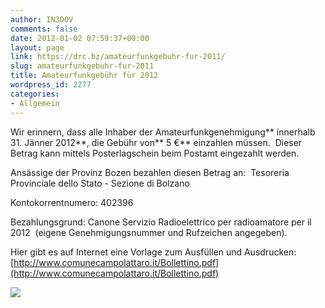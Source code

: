 ```yaml
---
author: IN3DOV
comments: false
date: 2012-01-02 07:59:37+00:00
layout: page
link: https://drc.bz/amateurfunkgebuhr-fur-2011/
slug: amateurfunkgebuhr-fur-2011
title: Amateurfunkgebühr für 2012
wordpress_id: 2277
categories:
- Allgemein
---
```


Wir erinnern, dass alle Inhaber der Amateurfunkgenehmigung** innerhalb 31. Jänner 2012**, die Gebühr von** 5 €** einzahlen müssen.  Dieser Betrag kann mittels Posterlagschein beim Postamt eingezahlt werden.

Ansässige der Provinz Bozen bezahlen diesen Betrag an:  Tesoreria Provinciale dello Stato - Sezione di Bolzano

Kontokorrentnumero: 402396

Bezahlungsgrund: Canone Servizio Radioelettrico per radioamatore per il 2012  (eigene Genehmigungsnummer und Rufzeichen angegeben).

Hier gibt es auf Internet eine Vorlage zum Ausfüllen und Ausdrucken: [http://www.comunecampolattaro.it/Bollettino.pdf](http://www.comunecampolattaro.it/Bollettino.pdf)

![](http://www.arialbino.it/public/bollettinoposta.gif)
